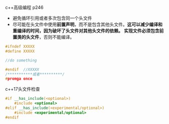 c++高级编程 p246

- 避免循环引用或者多次包含同一个头文件
- 尽可能在头文件中使用**前置声明**，而不是包含其他头文件。**这可以减少编译和重编译的时间，因为破坏了头文件对其他头文件的依赖。**  **实现文件必须包含前置类的头文件**，否则不能编译。

```c++
#ifndef XXXXX
#define XXXXX

//do something

#endif  //XXXXX
/***********或者**********/
#promga once
```

c++17头文件检查

```c++
#if __has_include(<optional>)
	#include <optional>
#elif __has_include(<experimental/optional>)
	#include <experimental/optional>
#endif
```

